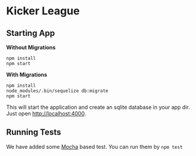 # Kicker League

## Starting App

**Without Migrations**

```
npm install
npm start
```

**With Migrations**

```
npm install
node_modules/.bin/sequelize db:migrate
npm start
```

This will start the application and create an sqlite database in your app dir.
Just open [http://localhost:4000](http://localhost:4000).

## Running Tests

We have added some [Mocha](https://mochajs.org) based test. You can run them by `npm test`